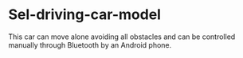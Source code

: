 # Sel-driving-car-model
This car can move alone avoiding all obstacles and can be controlled manually through Bluetooth by an  Android phone.
